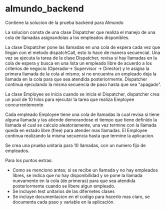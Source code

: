 # almundo_backend

Contiene la solucion de la prueba backend para Almundo

La solucion consta de una clase Dispatcher que realiza el manejo de una cola de llamadas asignandolas a los empleados disponibles.

La clase Dispatcher pone las llamadas en una cola de espera cada vez que llegan con el metodo dispatchCall, esto lo hace de manera secuencial.
Una vez se ejecuta la tarea de la clase Dispatcher, revisa si hay llamadas en la cola de espera y busca en una lista un empleado libre de acuerdo a los 
criterios de negocio (Operador-> Supervisor -> Director) y le asigna la primera llamada de la cola al mismo; si no encuentra un empleado 
deja la llamada en la cola para que sea atendida posteriormente. Dispatcher continua ejecutando la misma secuencia de paso hasta que sea "apagado".

La clase Employee se inicia cuando se inicia el Dispatcher, dispatcher crea un pool de 10 hilos para ejecutar la tarea que realiza Employee concurrentemente

Cada empleado Employee tiene una cola de llamadas la cual revisa si tiene alguna llamada  y las atiende demorandose el tiempo que tiene definido la 
llamada el cual se calculo aleatoriamente, una vez termine con la llamada queda en estado libre (free) para atender mas llamadas. 
El Employee continua realizando la misma secuencia hasta que termine la aplicacion.


Se crea una prueba unitaria para 10 llamadas, con un numero fijo de empleados.

Para los puntos extras:

 - Como se menciono antes; si se recibe un llamada y no hay empleados libres, se indica que no hay disponibilidad y se pone la llamada nuevamente en 
 la cola (de primeras) para que sea atendida posteriormente cuando se libere algun empleado.
 - Se incluyen test unitarios de las difernetes clases
 - Se incluye documentacion en el codigo para hacerlo mas claro, se documenta cada paso y variable en la aplicación.
 
